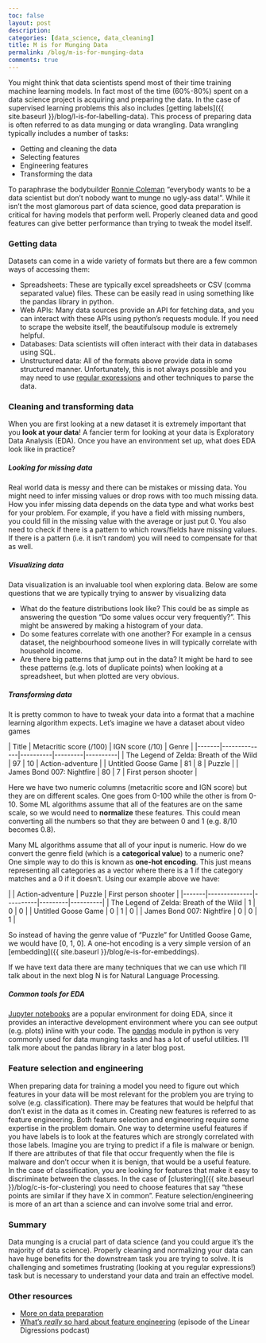 ```yaml
---
toc: false
layout: post
description: 
categories: [data_science, data_cleaning]
title: M is for Munging Data
permalink: /blog/m-is-for-munging-data
comments: true
---
```


You might think that data scientists spend most of their time training machine learning models. In fact most of the time (60%-80%) spent on a data science project is acquiring and preparing the data. In the case of supervised learning problems this also includes [getting labels]({{ site.baseurl }}/blog/l-is-for-labelling-data). This process of preparing data is often referred to as data munging or data wrangling. Data wrangling typically includes a number of tasks:

* Getting and cleaning the data
* Selecting features 
* Engineering features 
* Transforming the data

To paraphrase the bodybuilder [Ronnie Coleman](https://www.youtube.com/watch?v=4UlgXIL0-3g) “everybody wants to be a data scientist but don’t nobody want to munge no ugly-ass data!”. While it isn’t the most glamorous part of data science, good data preparation is critical for having models that perform well. Properly cleaned data and good features can give better performance than trying to tweak the model itself.

### Getting data

Datasets can come in a wide variety of formats but there are a few common ways of accessing them:

* Spreadsheets: These are typically excel spreadsheets or CSV (comma separated value) files. These can be easily read in using something like the pandas library in python.
* Web APIs: Many data sources provide an API for fetching data, and you can interact with these APIs using python’s requests module. If you need to scrape the website itself, the beautifulsoup module is extremely helpful.
* Databases: Data scientists will often interact with their data in databases using SQL.
* Unstructured data: All of the formats above provide data in some structured manner. Unfortunately, this is not always possible and you may need to use [regular expressions](https://xkcd.com/208/) and other techniques to parse the data.

### Cleaning and transforming data

When you are first looking at a new dataset it is extremely important that you **look at your data**! A fancier term for looking at your data is Exploratory Data Analysis (EDA). Once you have an environment set up, what does EDA look like in practice?

##### Looking for missing data

Real world data is messy and there can be mistakes or missing data. You might need to infer missing values or drop rows with too much missing data. How you infer missing data depends on the data type and what works best for your problem. For example, if you have a field with missing numbers, you could fill in the missing value with the average or just put 0. You also need to check if there is a pattern to which rows/fields have missing values. If there is a pattern (i.e. it isn’t random) you will need to compensate for that as well.

##### Visualizing data

Data visualization is an invaluable tool when exploring data. Below are some questions that we are typically trying to answer by visualizing data

* What do the feature distributions look like? This could be as simple as answering the question “Do some values occur very frequently?”. This might be answered by making a histogram of your data.
* Do some features correlate with one another? For example in a census dataset, the neighbourhood someone lives in will typically correlate with household income.
* Are there big patterns that jump out in the data? It might be hard to see these patterns (e.g. lots of duplicate points) when looking at a spreadsheet, but when plotted are very obvious.

##### Transforming data

It is pretty common to have to tweak your data into a format that a machine learning algorithm expects. Let’s imagine we have a dataset about video games

| Title | Metacritic score (/100) | IGN score (/10) | Genre |
|-------|--------------|----------|---------|----------|
| The Legend of Zelda: Breath of the Wild  | 97 | 10 | Action-adventure | 
| Untitled Goose Game | 81 | 8 | Puzzle |
| James Bond 007: Nightfire | 80 | 7 | First person shooter |

Here we have two numeric columns (metacritic score and IGN score) but they are on different scales. One goes from 0-100 while the other is from 0-10. Some ML algorithms assume that all of the features are on the same scale, so we would need to **normalize** these features. This could mean converting all the numbers so that they are between 0 and 1 (e.g. 8/10 becomes 0.8).

Many ML algorithms assume that all of your input is numeric. How do we convert the genre field (which is a **categorical value**) to a numeric one? One simple way to do this is known as **one-hot encoding**. This just means representing all categories as a vector where there is a 1 if the category matches and a 0 if it doesn’t. Using our example above we have:


| | Action-adventure | Puzzle | First person shooter | 
|-------|--------------|----------|---------|----------|
| The Legend of Zelda: Breath of the Wild | 1 | 0 | 0 |
| Untitled Goose Game | 0 | 1 | 0 |
| James Bond 007: Nightfire | 0 | 0 | 1 |

So instead of having the genre value of “Puzzle” for Untitled Goose Game, we would have [0, 1, 0]. A one-hot encoding is a very simple version of an [embedding]({{ site.baseurl }}/blog/e-is-for-embeddings).

If we have text data there are many techniques that we can use which I’ll talk about in the next blog N is for Natural Language Processing.

##### Common tools for EDA

[Jupyter notebooks](https://jupyter.org/) are a popular environment for doing EDA, since it provides an interactive development environment where you can see output (e.g. plots) inline with your code. The [pandas](https://pandas.pydata.org/) module in python is very commonly used for data munging tasks and has a lot of useful utilities. I’ll talk more about the pandas library in a later blog post.

### Feature selection and engineering

When preparing data for training a model you need to figure out which features in your data will be most relevant for the problem you are trying to solve (e.g. classification). There may be features that would be helpful that don’t exist in the data as it comes in. Creating new features is referred to as feature engineering. Both feature selection and engineering require some expertise in the problem domain. One way to determine useful features if you have labels is to look at the features which are strongly correlated with those labels. Imagine you are trying to predict if a file is malware or benign. If there are attributes of that file that occur frequently when the file is malware and don’t occur when it is benign, that would be a useful feature. In the case of classification, you are looking for features that make it easy to discriminate between the classes. In the case of [clustering]({{ site.baseurl }}/blog/c-is-for-clustering) you need to choose features that say “these points are similar if they have X in common”. Feature selection/engineering is more of an art than a science and can involve some trial and error. 

### Summary

Data munging is a crucial part of data science (and you could argue it’s the majority of data science). Properly cleaning and normalizing your data can have huge benefits for the downstream task you are trying to solve. It is challenging and sometimes frustrating (looking at you regular expressions!) task but is necessary to understand your data and train an effective model.

### Other resources

* [More on data preparation](https://machinelearningmastery.com/what-is-data-preparation-in-machine-learning/)
* [What’s *really* so hard about feature engineering](http://lineardigressions.com/episodes/2019/10/1/whats-really-so-hard-about-feature-engineering) (episode of the Linear Digressions podcast)


